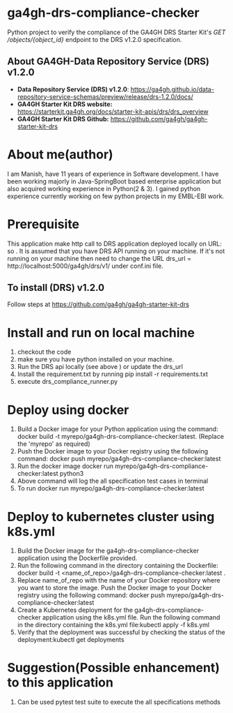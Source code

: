 # ga4gh-drs-compliance-checker
Python project to verify the compliance of the GA4GH DRS Starter Kit's *GET /objects/{object_id}* endpoint to the DRS v1.2.0 specification.

## About GA4GH-Data Repository Service (DRS) v1.2.0
- **Data Repository Service (DRS) v1.2.0**: https://ga4gh.github.io/data-repository-service-schemas/preview/release/drs-1.2.0/docs/
- **GA4GH Starter Kit DRS website:** https://starterkit.ga4gh.org/docs/starter-kit-apis/drs/drs_overview
- **GA4GH Starter Kit DRS Github:** https://github.com/ga4gh/ga4gh-starter-kit-drs

# About me(author)
I am Manish, have 11 years of experience in Software development. I have been working majorly in Java-SpringBoot based enterprise application but also acquired working 
experience in Python(2 & 3). I gained python experience currently working on few python projects in my EMBL-EBI work.

# Prerequisite
This application make http call to DRS application deployed locally on URL: so . It is assumed that you have DRS API running on your machine.
If it's not running on your machine then need to change the URL drs_url = http://localhost:5000/ga4gh/drs/v1/ under conf.ini file.
## To install   (DRS) v1.2.0 
Follow steps at https://github.com/ga4gh/ga4gh-starter-kit-drs

# Install and run on local machine
1. checkout the code
2. make sure you have python installed on your machine.
3. Run the DRS api locally (see above ) or update the drs_url
4. Install the requirement.txt by running pip install -r requirements.txt
5. execute drs_compliance_runner.py

# Deploy using docker 
1. Build a Docker image for your Python application using the  command: docker build -t myrepo/ga4gh-drs-compliance-checker:latest. (Replace the 'myrepo' as required)
2. Push the Docker image to your Docker registry using the following command: docker push myrepo/ga4gh-drs-compliance-checker:latest
3. Run the docker image docker run myrepo/ga4gh-drs-compliance-checker:latest python3 
4. Above command will log the all specification test cases in terminal
5. To run docker run myrepo/ga4gh-drs-compliance-checker:latest


# Deploy to kubernetes cluster using k8s.yml
1. Build the Docker image for the ga4gh-drs-compliance-checker application using the Dockerfile provided. 
2. Run the following command in the directory containing the Dockerfile: docker build -t <name_of_repo>/ga4gh-drs-compliance-checker:latest .
3. Replace name_of_repo with the name of your Docker repository where you want to store the image. Push the Docker image to your Docker registry using the following command: docker push myrepo/ga4gh-drs-compliance-checker:latest
4. Create a Kubernetes deployment for the ga4gh-drs-compliance-checker application using the k8s.yml file. Run the following command in the directory containing the k8s.yml file:kubectl apply -f k8s.yml
5. Verify that the deployment was successful by checking the status of the deployment:kubectl get deployments

# Suggestion(Possible enhancement) to this application
1. Can be used pytest test suite to execute the all specifications methods
